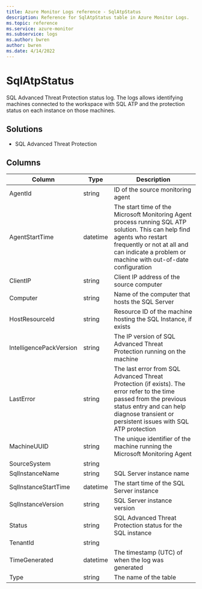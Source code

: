 ```yaml
---
title: Azure Monitor Logs reference - SqlAtpStatus
description: Reference for SqlAtpStatus table in Azure Monitor Logs.
ms.topic: reference
ms.service: azure-monitor
ms.subservice: logs
ms.author: bwren
author: bwren
ms.date: 4/14/2022
---
```


# SqlAtpStatus

 SQL Advanced Threat Protection status log. The logs allows identifying machines connected to the workspace with SQL ATP and the protection status on each instance on those machines.

## Solutions

- SQL Advanced Threat Protection




## Columns

| Column | Type | Description |
| --- | --- | --- |
| AgentId | string | ID of the source monitoring agent |
| AgentStartTime | datetime | The start time of the Microsoft Monitoring Agent process running SQL ATP solution. This can help find agents who restart frequently or not at all and can indicate a problem or machine with out-of-date configuration |
| ClientIP | string | Client IP address of the source computer |
| Computer | string | Name of the computer that hosts the SQL Server |
| HostResourceId | string | Resource ID of the machine hosting the SQL Instance, if exists |
| IntelligencePackVersion | string | The IP version of SQL Advanced Threat Protection running on the machine |
| LastError | string | The last error from SQL Advanced Threat Protection (if exists). The error refer to the time passed from the previous status entry and can help diagnose transient or persistent issues with SQL ATP protection |
| MachineUUID | string | The unique identifier of the machine running the Microsoft Monitoring Agent |
| SourceSystem | string |  |
| SqlInstanceName | string | SQL Server instance name |
| SqlInstanceStartTime | datetime | The start time of the SQL Server instance |
| SqlInstanceVersion | string | SQL Server instance version |
| Status | string | SQL Advanced Threat Protection status for the SQL instance |
| TenantId | string |  |
| TimeGenerated | datetime | The timestamp (UTC) of when the log was generated |
| Type | string | The name of the table |
